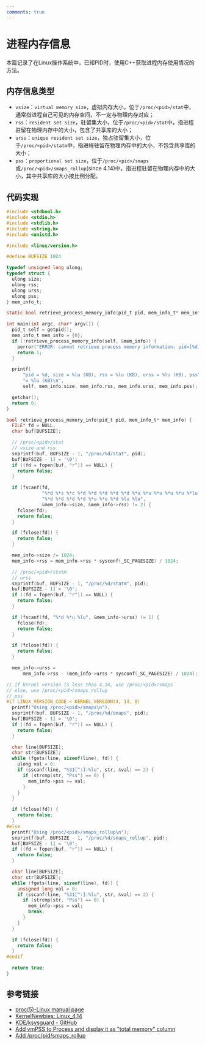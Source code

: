 ```yaml
---
comments: true
---
```


# 进程内存信息

本篇记录了在Linux操作系统中，已知PID时，使用C++获取进程内存使用情况的方法。

## 内存信息类型

+ `vsize`：`virtual memory size`，虚拟内存大小，位于`/proc/<pid>/stat`中，通常指进程自己可见的内存空间，不一定与物理内存对应；
+ `rss`：`resident set size`，驻留集大小，位于`/proc/<pid>/stat`中，指进程驻留在物理内存中的大小，包含了共享库的大小；
+ `urss`：`unique resident set size`，独占驻留集大小，位于`/proc/<pid>/statm`中，指进程驻留在物理内存中的大小，不包含共享库的大小；
+ `pss`：`proportional set size`，位于`/proc/<pid>/smaps`或`/proc/<pid>/smaps_rollup`(since 4.14)中，指进程驻留在物理内存中的大小，其中共享库的大小按比例分配。

## 代码实现

```c linenums="1"
#include <stdbool.h>
#include <stdio.h>
#include <stdlib.h>
#include <string.h>
#include <unistd.h>

#include <linux/version.h>

#define BUFSIZE 1024

typedef unsigned long ulong;
typedef struct {
  ulong size;
  ulong rss;
  ulong urss;
  ulong pss;
} mem_info_t;

static bool retrieve_process_memory_info(pid_t pid, mem_info_t* mem_info);

int main(int argc, char* argv[]) {
  pid_t self = getpid();
  mem_info_t mem_info = {0};
  if (!retrieve_process_memory_info(self, &mem_info)) {
    perror("ERROR: cannot retrieve process memory information: pid=[%d]\n", self);
    return 1;
  }

  printf(
      "pid = %d, size = %lu (KB), rss = %lu (KB), urss = %lu (KB), pss"
      "= %lu (KB)\n",
      self, mem_info.size, mem_info.rss, mem_info.urss, mem_info.pss);

  getchar();
  return 0;
}

bool retrieve_process_memory_info(pid_t pid, mem_info_t* mem_info) {
  FILE* fd = NULL;
  char buf[BUFSIZE];

  // /proc/<pid>/stat
  // vsize and rss
  snprintf(buf, BUFSIZE - 1, "/proc/%d/stat", pid);
  buf[BUFSIZE - 1] = '\0';
  if ((fd = fopen(buf, "r")) == NULL) {
    return false;
  }

  if (fscanf(fd,
             "%*d %*s %*c %*d %*d %*d %*d %*d %*u %*u %*u %*u %*u %*lu %*lu"
             "%*d %*d %*d %*d %*u %*u %*d %lu %lu",
             &mem_info->size, &mem_info->rss) != 2) {
    fclose(fd);
    return false;
  }

  if (fclose(fd)) {
    return false;
  }

  mem_info->size /= 1024;
  mem_info->rss = mem_info->rss * sysconf(_SC_PAGESIZE) / 1024;

  // /proc/<pid>/statm
  // urss
  snprintf(buf, BUFSIZE - 1, "/proc/%d/statm", pid);
  buf[BUFSIZE - 1] = '\0';
  if ((fd = fopen(buf, "r")) == NULL) {
    return false;
  }

  if (fscanf(fd, "%*d %*u %lu", &mem_info->urss) != 1) {
    fclose(fd);
    return false;
  }

  if (fclose(fd)) {
    return false;
  }

  mem_info->urss =
      mem_info->rss - (mem_info->urss * sysconf(_SC_PAGESIZE) / 1024);

// if kernel version is less than 4.14, use /proc/<pid>/smaps
// else, use /proc/<pid>/smaps_rollup
// pss
#if LINUX_VERSION_CODE < KERNEL_VERSION(4, 14, 0)
  printf("Using /proc/<pid>/smaps\n");
  snprintf(buf, BUFSIZE - 1, "/proc/%d/smaps", pid);
  buf[BUFSIZE - 1] = '\0';
  if ((fd = fopen(buf, "r")) == NULL) {
    return false;
  }

  char line[BUFSIZE];
  char str[BUFSIZE];
  while (fgets(line, sizeof(line), fd)) {
    ulong val = 0;
    if (sscanf(line, "%31[^:]:%lu", str, &val) == 2) {
      if (strcmp(str, "Pss") == 0) {
        mem_info->pss += val;
      }
    }
  }

  if (fclose(fd)) {
    return false;
  }
#else
  printf("Using /proc/<pid>/smaps_rollup\n");
  snprintf(buf, BUFSIZE - 1, "/proc/%d/smaps_rollup", pid);
  buf[BUFSIZE - 1] = '\0';
  if ((fd = fopen(buf, "r")) == NULL) {
    return false;
  }

  char line[BUFSIZE];
  char str[BUFSIZE];
  while (fgets(line, sizeof(line), fd)) {
    unsigned long val = 0;
    if (sscanf(line, "%31[^:]:%lu", str, &val) == 2) {
      if (strcmp(str, "Pss") == 0) {
        mem_info->pss = val;
        break;
      }
    }
  }

  if (fclose(fd)) {
    return false;
  }
#endif

  return true;
}
```

## 参考链接

+ [proc(5)-Linux manual page](https://man7.org/linux/man-pages/man5/proc.5.html)
+ [KernelNewbies: Linux_4.14](https://kernelnewbies.org/Linux_4.14)
+ [KDE/ksysguard - GitHub](https://github.com/KDE/ksysguard/blob/master/ksysguardd/Linux/ProcessList.c)
+ [Add vmPSS to Process and display it as "total memory" column](https://phabricator.kde.org/D23382)
+ [Add /proc/pid/smaps_rollup](https://patchwork.kernel.org/project/linux-fsdevel/patch/20170810001557.147285-1-dancol@google.com/#20801969)
